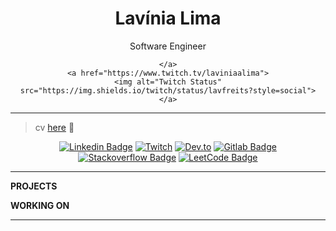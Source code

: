 <h1 align="center"> Lavínia Lima </h1>

<div align="center">
Software Engineer 
    

</div>

<div align="center">
    
    </a>
    <a href="https://www.twitch.tv/laviniaalima">
    <img alt="Twitch Status" src="https://img.shields.io/twitch/status/lavfreits?style=social">
    </a>
</div>

---

     


> cv [here](https) 📄

<div align="center">


[![Linkedin Badge](https://img.shields.io/badge/-LinkedIn-blue?style=flat-square&logo=Linkedin&logoColor=white&link=https://www.linkedin.com/in/lavínia-lima-de-freitas/)](https://www.linkedin.com/in/lavínia-lima-de-freitas/)
[![Twitch](https://img.shields.io/badge/-Twitch-purple?style=flat-square&logo=Twitch&logoColor=white&link=https://www.twitch.tv/laviniaalima)](https://www.twitch.tv/laviniaalima)
[![Dev.to](https://img.shields.io/badge/-Dev.to-black?style=flat-square&logo=DevTo&logoColor=white&link=https://dev.to/lavfreits)](https://dev.to/lavfreits)
[![Gitlab Badge](https://img.shields.io/badge/-Gitlab-F6C600?style=flat-square&logo=Gitlab&logoColor=white&link=https://gitlab.com/lavfreits)](https://gitlab.com/lavfreits)
[![Stackoverflow Badge](https://img.shields.io/badge/-Stackoverflow-4CA143?style=flat-square&logo=Stackoverflow&logoColor=white&link=https://pt.stackoverflow.com/users/21377255/lavínia-lima)](https://pt.stackoverflow.com/users/21377255/lavínia-lima)
[![LeetCode Badge](https://img.shields.io/badge/-LeetCode-F6C600?style=flat-square&logo=LeetCode&logoColor=white&link=https://leetcode.com/lavfreits/)](https://leetcode.com/lavfreits/)
    
 </div>

----
 
 <div align="left">
    
 **PROJECTS**
    
 

 **WORKING ON**
  
 

---
    
